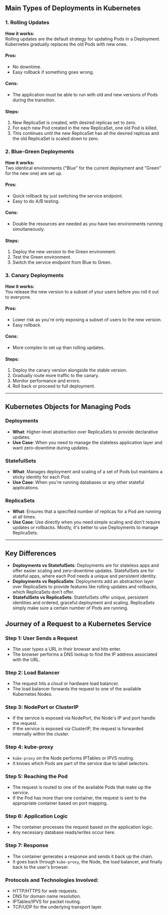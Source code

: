 ## Main Types of Deployments in Kubernetes

### 1. Rolling Updates

**How it works:**  
Rolling updates are the default strategy for updating Pods in a Deployment. Kubernetes gradually replaces the old Pods with new ones.

#### Pros:

- No downtime.
- Easy rollback if something goes wrong.

#### Cons:

- The application must be able to run with old and new versions of Pods during the transition.

#### Steps:

1. New ReplicaSet is created, with desired replicas set to zero.
2. For each new Pod created in the new ReplicaSet, one old Pod is killed.
3. This continues until the new ReplicaSet has all the desired replicas and the old ReplicaSet is scaled down to zero.

### 2. Blue-Green Deployments

**How it works:**  
Two identical environments ("Blue" for the current deployment and "Green" for the new one) are set up.

#### Pros:

- Quick rollback by just switching the service endpoint.
- Easy to do A/B testing.

#### Cons:

- Double the resources are needed as you have two environments running simultaneously.

#### Steps:

1. Deploy the new version to the Green environment.
2. Test the Green environment.
3. Switch the service endpoint from Blue to Green.

### 3. Canary Deployments

**How it works:**  
You release the new version to a subset of your users before you roll it out to everyone.

#### Pros:

- Lower risk as you're only exposing a subset of users to the new version.
- Easy rollback.

#### Cons:

- More complex to set up than rolling updates.

#### Steps:

1. Deploy the canary version alongside the stable version.
2. Gradually route more traffic to the canary.
3. Monitor performance and errors.
4. Roll back or proceed to full deployment.

---

## Kubernetes Objects for Managing Pods

### Deployments

- **What**: Higher-level abstraction over ReplicaSets to provide declarative updates.
- **Use Case**: When you need to manage the stateless application layer and want zero-downtime during updates.

### StatefulSets

- **What**: Manages deployment and scaling of a set of Pods but maintains a sticky identity for each Pod.
- **Use Case**: When you're running databases or any other stateful applications.

### ReplicaSets

- **What**: Ensures that a specified number of replicas for a Pod are running at all times.
- **Use Case**: Use directly when you need simple scaling and don't require updates or rollbacks. Mostly, it's better to use Deployments to manage ReplicaSets.

---

## Key Differences

- **Deployments vs StatefulSets**: Deployments are for stateless apps and offer easier scaling and zero-downtime updates. StatefulSets are for stateful apps, where each Pod needs a unique and persistent identity.
- **Deployments vs ReplicaSets**: Deployments add an abstraction layer over ReplicaSets to provide features like rolling updates and rollbacks, which ReplicaSets don't offer.
- **StatefulSets vs ReplicaSets**: StatefulSets offer unique, persistent identities and ordered, graceful deployment and scaling. ReplicaSets simply make sure a certain number of Pods are running.

## Journey of a Request to a Kubernetes Service

### Step 1: User Sends a Request

- The user types a URL in their browser and hits enter.
- The browser performs a DNS lookup to find the IP address associated with the URL.

### Step 2: Load Balancer

- The request hits a cloud or hardware load balancer.
- The load balancer forwards the request to one of the available Kubernetes Nodes.

### Step 3: NodePort or ClusterIP

- If the service is exposed via NodePort, the Node's IP and port handle the request.
- If the service is exposed via ClusterIP, the request is forwarded internally within the cluster.

### Step 4: kube-proxy

- `kube-proxy` on the Node performs IPTables or IPVS routing.
- It knows which Pods are part of the service due to label selectors.

### Step 5: Reaching the Pod

- The request is routed to one of the available Pods that make up the service.
- If the Pod has more than one container, the request is sent to the appropriate container based on port mapping.

### Step 6: Application Logic

- The container processes the request based on the application logic.
- Any necessary database reads/writes occur here.

### Step 7: Response

- The container generates a response and sends it back up the chain.
- It goes back through `kube-proxy`, the Node, the load balancer, and finally back to the user's browser.

### Protocols and Technologies Involved:

- HTTP/HTTPS for web requests.
- DNS for domain name resolution.
- IPTables/IPVS for packet routing.
- TCP/UDP for the underlying transport layer.
